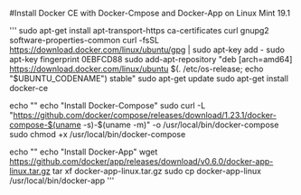 #Install Docker CE with Docker-Cmpose and Docker-App on Linux Mint 19.1

'''
sudo apt-get install     apt-transport-https     ca-certificates     curl     gnupg2     software-properties-common
curl -fsSL https://download.docker.com/linux/ubuntu/gpg | sudo apt-key add -
sudo apt-key fingerprint 0EBFCD88
sudo add-apt-repository "deb [arch=amd64] https://download.docker.com/linux/ubuntu $(. /etc/os-release; echo "$UBUNTU_CODENAME") stable"
sudo apt-get update
sudo apt-get install docker-ce

echo ""
echo "Install Docker-Compose"
sudo curl -L "https://github.com/docker/compose/releases/download/1.23.1/docker-compose-$(uname -s)-$(uname -m)" -o /usr/local/bin/docker-compose
sudo chmod +x /usr/local/bin/docker-compose 

echo ""
echo "Install Docker-App"
wget https://github.com/docker/app/releases/download/v0.6.0/docker-app-linux.tar.gz
tar xf docker-app-linux.tar.gz
sudo cp docker-app-linux /usr/local/bin/docker-app
'''
